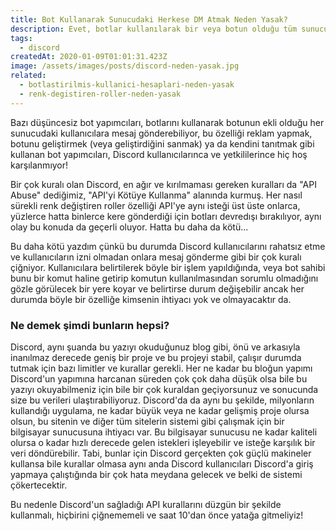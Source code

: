 ```yaml
---
title: Bot Kullanarak Sunucudaki Herkese DM Atmak Neden Yasak?
description: Evet, botlar kullanılarak bir veya botun olduğu tüm sunuculardaki kullanıcılara bir anda mesaj gönderilebilir. Bu hoş bir şey mi? Hayır. Bunu yapmak yasak mı? Evet!
tags:
  - discord
createdAt: 2020-01-09T01:01:31.423Z
image: /assets/images/posts/discord-neden-yasak.jpg
related:
  - botlastirilmis-kullanici-hesaplari-neden-yasak
  - renk-degistiren-roller-neden-yasak
---
```


Bazı düşüncesiz bot yapımcıları, botlarını kullanarak botunun ekli olduğu her sunucudaki kullanıcılara mesaj gönderebiliyor, bu özelliği reklam yapmak, botunu geliştirmek (veya geliştirdiğini sanmak) ya da kendini tanıtmak gibi kullanan bot yapımcıları, Discord kullanıcılarınca ve yetkililerince hiç hoş karşılanmıyor!

Bir çok kuralı olan Discord, en ağır ve kırılmaması gereken kuralları da "API Abuse" dediğimiz, "API'yi Kötüye Kullanma" alanında kurmuş. Her nasıl sürekli renk değiştiren roller özelliği API'ye aynı isteği üst üste onlarca, yüzlerce hatta binlerce kere gönderdiği için botları devredışı bırakılıyor, aynı olay bu konuda da geçerli oluyor. Hatta bu daha da kötü...

Bu daha kötü yazdım çünkü bu durumda Discord kullanıcılarını rahatsız etme ve kullanıcıların izni olmadan onlara mesaj gönderme gibi bir çok kuralı çiğniyor. Kullanıcılara belirtilerek böyle bir işlem yapıldığında, veya bot sahibi bunu bir komut haline getirip komutun kullanılmasından sorumlu olmadığını gözle görülecek bir yere koyar ve belirtirse durum değişebilir ancak her durumda böyle bir özelliğe kimsenin ihtiyacı yok ve olmayacaktır da.

### Ne demek şimdi bunların hepsi?

Discord, aynı şuanda bu yazıyı okuduğunuz blog gibi, önü ve arkasıyla inanılmaz derecede geniş bir proje ve bu projeyi stabil, çalışır durumda tutmak için bazı limitler ve kurallar gerekli. Her ne kadar bu bloğun yapımı Discord'un yapımına harcanan süreden çok çok daha düşük olsa bile bu yazıyı okuyabilmeniz için bile bir çok kuraldan geçiyorsunuz ve sonucunda size bu verileri ulaştırabiliyoruz. Discord'da da aynı bu şekilde, milyonların kullandığı uygulama, ne kadar büyük veya ne kadar gelişmiş proje olursa olsun, bu sitenin ve diğer tüm sitelerin sistemi gibi çalışmak için bir bilgisayar sunucusuna ihtiyacı var. Bu bilgisayar sunucusu ne kadar kaliteli olursa o kadar hızlı derecede gelen istekleri işleyebilir ve isteğe karşılık bir veri döndürebilir. Tabi, bunlar için Discord gerçekten çok güçlü makineler kullansa bile kurallar olmasa aynı anda Discord kullanıcıları Discord'a giriş yapmaya çalıştığında bir çok hata meydana gelecek ve belki de sistemi çökertecektir.

Bu nedenle Discord'un sağladığı API kurallarını düzgün bir şekilde kullanmalı, hiçbirini çiğnememeli ve saat 10'dan önce yatağa gitmeliyiz!
